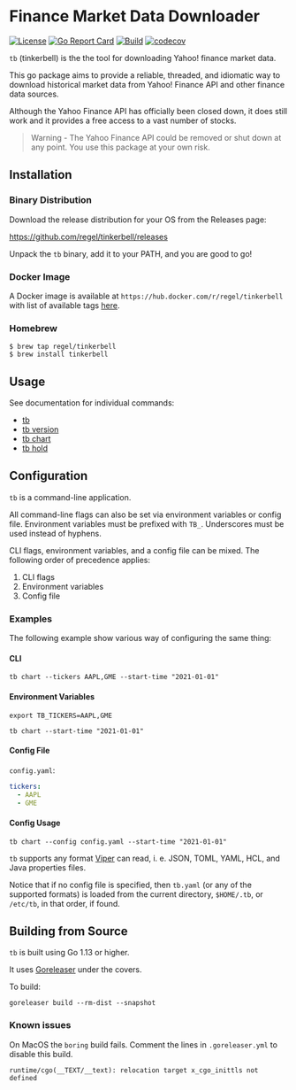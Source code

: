 # Finance Market Data Downloader

[![License](https://img.shields.io/badge/License-Apache%202.0-blue.svg)](https://opensource.org/licenses/Apache-2.0)
[![Go Report Card](https://goreportcard.com/badge/github.com/regel/tinkerbell)](https://goreportcard.com/report/github.com/regel/tinkerbell)
[![Build](https://github.com/regel/tinkerbell/actions/workflows/build.yaml/badge.svg)](https://github.com/regel/tinkerbell/actions/workflows/build.yaml)
[![codecov](https://codecov.io/github/regel/tinkerbell/coverage.svg)](https://codecov.io/gh/regel/tinkerbell)

`tb` (tinkerbell) is the the tool for downloading Yahoo! finance market data.

This go package aims to provide a reliable, threaded, and idiomatic way to download historical market data from Yahoo! Finance API and other finance data sources.

Although the Yahoo Finance API has officially been closed down, it does still work and it provides a free access to a vast number of stocks.

>Warning - The Yahoo Finance API could be removed or shut down at any point. You use this package at your own risk.

## Installation

### Binary Distribution

Download the release distribution for your OS from the Releases page:

https://github.com/regel/tinkerbell/releases

Unpack the `tb` binary, add it to your PATH, and you are good to go!

### Docker Image

A Docker image is available at `https://hub.docker.com/r/regel/tinkerbell` with list of
available tags [here](https://hub.docker.com/r/regel/tinkerbell/tags).

### Homebrew

```console
$ brew tap regel/tinkerbell
$ brew install tinkerbell
```

## Usage

See documentation for individual commands:

* [tb](doc/tb.md)
* [tb version](doc/tb_version.md)
* [tb chart](doc/tb_chart.md)
* [tb hold](doc/tb_hold.md)

## Configuration

`tb` is a command-line application.

All command-line flags can also be set via environment variables or config file.
Environment variables must be prefixed with `TB_`.
Underscores must be used instead of hyphens.

CLI flags, environment variables, and a config file can be mixed.
The following order of precedence applies:

1. CLI flags
1. Environment variables
1. Config file

### Examples

The following example show various way of configuring the same thing:

#### CLI

    tb chart --tickers AAPL,GME --start-time "2021-01-01"

#### Environment Variables

    export TB_TICKERS=AAPL,GME

    tb chart --start-time "2021-01-01"

#### Config File

`config.yaml`:

```yaml
tickers:
  - AAPL
  - GME
```

#### Config Usage

    tb chart --config config.yaml --start-time "2021-01-01"


`tb` supports any format [Viper](https://github.com/spf13/viper) can read, i. e. JSON, TOML, YAML, HCL, and Java properties files.

Notice that if no config file is specified, then `tb.yaml` (or any of the supported formats) is loaded from the current directory, `$HOME/.tb`, or `/etc/tb`, in that order, if found.

## Building from Source

`tb` is built using Go 1.13 or higher.

It uses [Goreleaser](https://goreleaser.com/) under the covers.

To build:

```
goreleaser build --rm-dist --snapshot
```

### Known issues

On MacOS the `boring` build fails. Comment the lines in `.goreleaser.yml` to disable this build.

```
runtime/cgo(__TEXT/__text): relocation target x_cgo_inittls not defined
```

